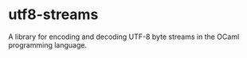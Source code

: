 # utf8-streams
A library for encoding and decoding UTF-8 byte streams in the OCaml programming language.
